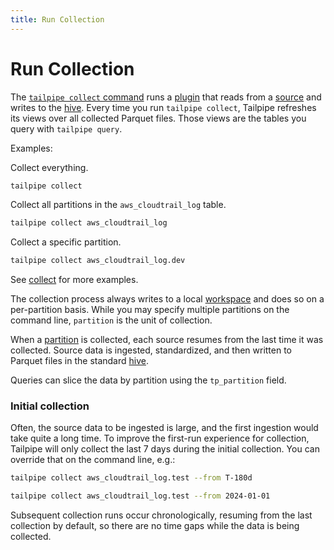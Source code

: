 ```yaml
---
title: Run Collection
---
```


# Run Collection

The [`tailpipe collect` command](/docs/reference/cli/collect) runs a [plugin](/docs/collect/plugins) that reads from a [source](/docs/collect/configure#sources) and writes to the [hive](/docs/collect/configure#hive-partitioning). Every time you run `tailpipe collect`, Tailpipe refreshes its views over all collected Parquet files. Those views are the tables you query with `tailpipe query`.

Examples:

Collect everything.

```bash
tailpipe collect
```

Collect all partitions in the `aws_cloudtrail_log` table.

```bash
tailpipe collect aws_cloudtrail_log
```

Collect a specific partition.

```bash
tailpipe collect aws_cloudtrail_log.dev
```

See [collect](/docs/reference/cli/collect) for more examples.


The collection process always writes to a local [workspace](/docs/reference/config-files/workspace) and does so on a per-partition basis.  While you may specify multiple partitions on the command line, `partition` is the unit of collection.

<!--
A partition day is the atomic unit of work; the partition collection succeeds or fails for all sources for a given day, and if it fails, it rolls everything back for that day.
-->

When a [partition](/docs/collect/configure#partitions) is collected, each source resumes from the last time it was collected. Source data is ingested, standardized, and then written to Parquet files in the standard [hive](/docs/collect/configure#hive-partitioning).

Queries can slice the data by partition using the `tp_partition` field.

### Initial collection

Often, the source data to be ingested is large, and the first ingestion would take quite a long time. To improve the first-run experience for collection, Tailpipe will only collect the last 7 days during the initial collection.  You can override that on the command line, e.g.:

```bash
tailpipe collect aws_cloudtrail_log.test --from T-180d
```

```bash
tailpipe collect aws_cloudtrail_log.test --from 2024-01-01
```

Subsequent collection runs occur chronologically, resuming from the last collection by default, so there are no time gaps while the data is being collected.